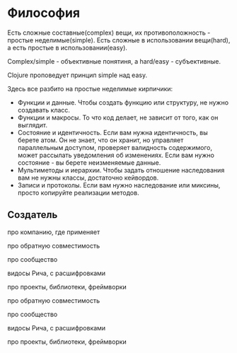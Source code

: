 # Философия

Есть сложные составные(complex) вещи, их противоположность - простые неделимые(simple).
Есть сложные в использовании вещи(hard), а есть простые в использовании(easy).

Complex/simple - объективные понятиня, а hard/easy - субъективные.

Clojure проповедует принцип simple над easy.

Здесь все разбито на простые неделимые кирпичики:

+ Функции и данные.
  Чтобы создать функцию или структуру, не нужно создавать класс.
+ Функции и макросы.
  То что код делает, не зависит от того, как он выглядит.
+ Состояние и идентичность.
  Если вам нужна идентичность, вы берете атом.
  Он не знает, что он хранит, но управляет параллельным доступом,
  проверяет валидность содержимого, может рассылать уведомления об изменениях.
  Если вам нужно состояние - вы берете неизменяемые данные.
+ Мультиметоды и иерархии.
  Чтобы задать отношение наследования вам не нужны классы, достаточно кейвордов.
+ Записи и протоколы.
  Если вам нужно наследование или миксины, просто копируйте реализации методов.




## Создатель

про компанию, где применяет

про обратную совместимость

про сообщество

видосы Рича, с расшифровками

про проекты, библиотеки, фреймворки




про обратную совместимость

про сообщество

видосы Рича, с расшифровками

про проекты, библиотеки, фреймворки
